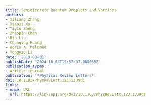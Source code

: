 ```yaml
---
title: Semidiscrete Quantum Droplets and Vortices
authors:
- Xiliang Zhang
- Xiaoxi Xu
- Yiyin Zheng
- Zhaopin Chen
- Bin Liu
- Chunqing Huang
- Boris A. Malomed
- Yongyao Li
date: '2019-09-01'
publishDate: '2024-10-04T15:57:37.005035Z'
publication_types:
- article-journal
publication: '*Physical Review Letters*'
doi: 10.1103/PhysRevLett.123.133901
links:
- name: URL
  url: https://link.aps.org/doi/10.1103/PhysRevLett.123.133901
---
```

